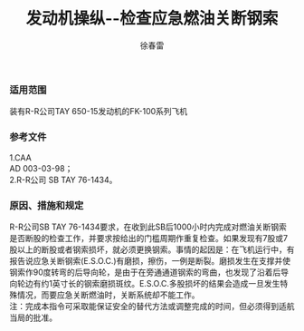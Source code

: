 ﻿---
amendno: 39-2227  
cadno: CAD1998-F100-03  
title: 发动机操纵--检查应急燃油关断钢索  
publishdate: 1998-06-04  
effdate: 1998-06-05  
acmodels: ["FK-100"]  
tags: []  
engs: ["TAY 650-15"]  
pns: []  
mfrs: ["R-R"]  
admins: 华东管理局  
author: 徐春雷  
---
  
### 适用范围  
装有R-R公司TAY 650-15发动机的FK-100系列飞机  
  
<!--more-->  
### 参考文件  
  1.CAA  
AD 003-03-98；  
  2.R-R公司 SB TAY 76-1434。  
  
### 原因、措施和规定  

  R-R公司SB TAY 76-1434要求，在收到此SB后1000小时内完成对燃油关断钢索是否断股的检查工作，并要求按给出的门槛周期作重复检查。如果发现有7股或7股以上的断股或者钢索损坏，就必须更换钢索。事情的起因是：在飞机运行中，有报告说应急关断钢索(E.S.O.C.)有磨损，擦伤，一例是断裂。磨损发生在支撑并使钢索作90度转弯的后导向轮，是由于在旁通通道钢索的弯曲，也发现了沿着后导向轮边有约1英寸长的钢索磨损斑纹。E.S.O.C.多股损坏的结果会造成一旦发生特殊情况，而要应急关断燃油时，关断系统却不能工作。  
  注：完成本指令可采取能保证安全的替代方法或调整完成的时间，但必须得到适航当局的批准。  
